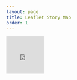 ```yaml
---
layout: page
title: Leaflet Story Map
order: 1
---
```

   
<iframe frameborder="0" src="https://rm4-25.github.io/lsf_storymap" width="100" height="100"> </iframe>
